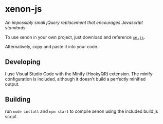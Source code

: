 # xenon-js

*An impossibly small jQuery replacement that encourages Javascript standards*

To use xenon in your own project, just download and reference [`xe.js`](./xe.js).

Alternatively, copy and paste it into your code.

## Developing

I use Visual Studio Code with the Minify (HookyQR) extension. The minify configuration is included, although it doesn't build a perfectly minified output.

## Building

run `node install` and `npm start` to compile xenon using the included build.js script.